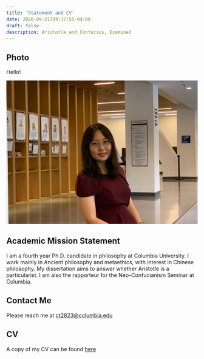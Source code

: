 ```yaml
---
title: 'Statement and CV'
date: 2020-09-21T09:17:55-04:00
draft: false
description: Aristotle and Confucius, Examined
---
```


## Photo

Hello!

![Photo of Chuyu Tian](/IMG_7721.jpg)

## Academic Mission Statement

I am a fourth year Ph.D. candidate in philosophy at Columbia University. I work mainly in Ancient philosophy and metaethics, with interest in Chinese philosophy. My dissertation aims to answer whether Aristotle is a particularist. I am also the rapporteur for the Neo-Confucianism Seminar at Columbia.

## Contact Me

Please reach me at <ct2823@columbia.edu>

## CV

A copy of my CV can be found [here](/Chuyu%20Tian_CV.pdf 'PDF of CV')

